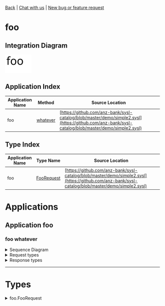 

[Back](../README.md) | [Chat with us](https://anzoss.slack.com/messages/sysl-catalog/) | [New bug or feature request](https://github.com/anz-bank/sysl-catalog/issues/new)


# foo

## Integration Diagram
![](integration.svg)







## Application Index
| Application Name | Method | Source Location |
----|----|----
foo | [whatever](#foo-whatever) | [https://github.com/anz-bank/sysl-catalog/blob/master/demo/simple2.sysl](https://github.com/anz-bank/sysl-catalog/blob/master/demo/simple2.sysl)|  

## Type Index


| Application Name | Type Name | Source Location |
|----|----|----|
| foo | [FooRequest](#foo.FooRequest) | [https://github.com/anz-bank/sysl-catalog/blob/master/demo/simple2.sysl](https://github.com/anz-bank/sysl-catalog/blob/master/demo/simple2.sysl)|






# Applications





## Application foo












### <a name=foo-whatever></a>foo whatever


<details>
<summary>Sequence Diagram</summary>

![](foo/whatever.svg)
</details>

<details>
<summary>Request types</summary>


<span style="color:grey">No Request types</span>






</details>

<details>
<summary>Response types</summary>





<span style="color:grey">No Response Types</span>

</details>

---




# Types









<a name=foo.FooRequest></a><details>
<summary>foo.FooRequest</summary>

### foo.FooRequest



![](foo/foorequestsimple.svg)

[Full Diagram](foo/foorequest.svg)



</details>



<div class="footer">

